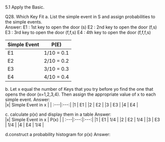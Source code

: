 5.1 Apply the Basic.

Q28. Which Key Fit 
a. List the simple event in S and assign probabilities to the simple events.  
Answer: 
E1 : 1st key to open the door (s)
E2 : 2nd key to open the door (f,s)
E3 : 3rd key to open the door (f,f,s)
E4 : 4th key to open the door (f,f,f,s)

|Simple Event| P(E) |
| :---|:---:|
|E1 |   1/10 = 0.1  |
|E2 |   2/10 = 0.2  |
|E3 |   3/10 = 0.3  |
|E4 |   4/10 = 0.4  |

b. Let x equal the number of Keys that you try before yo find the one that opens the door (x=1,2,3,4). Then assign the appropriate value of x to each simple event.
Answer:  
|x| Simple Event in x | 
| :---|:---:|
|1 |   E1  | 
|2 |   E2  | 
|3 |   E3  | 
|4 |   E4   |  

  
c. calculate p(x) and display them in a table 
Answer:  
|x| Simple Event in x | P(x) |
| :---|:---:|:---:|
|1 |  E1  |  1/4  |
|2 |  E2  |  1/4  |
|3 |  E3  |  1/4  |
|4 |  E4  |  1/4  |

d.construct a probability histogram for p(x)
Answer:  
